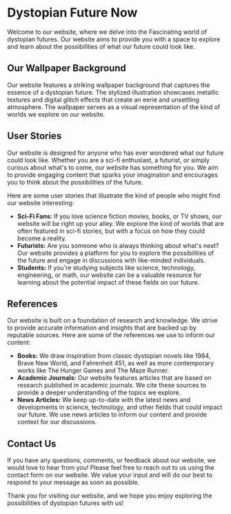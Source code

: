 <!--font:Barlow Condensed-->

# Dystopian Future Now

Welcome to our website, where we delve into the Fas<wbr>ci<wbr>na<wbr>ting world of dystopian futures. Our website aims to provide you with a space to explore and learn about the possibilities of what our future could look like.

## Our Wallpaper Background

Our website features a striking wallpaper background that captures the essence of a dystopian future. The stylized illustration showcases metallic textures and digital glitch effects that create an eerie and unsettling atmosphere. The wallpaper serves as a visual representation of the kind of worlds we explore on our website.

## User Stories

Our website is designed for anyone who has ever wondered what our future could look like. Whether you are a sci-fi enthusiast, a futurist, or simply curious about what's to come, our website has something for you. We aim to provide engaging content that sparks your imagination and encourages you to think about the possibilities of the future.

Here are some user stories that illustrate the kind of people who might find our website interesting:

-   **Sci-Fi Fans:** If you love science fiction movies, books, or TV shows, our website will be right up your alley. We explore the kind of worlds that are often featured in sci-fi stories, but with a focus on how they could become a reality.
-   **Futurists:** Are you someone who is always thinking about what's next? Our website provides a platform for you to explore the possibilities of the future and engage in discussions with like-minded individuals.
-   **Students:** If you're studying subjects like science, technology, engineering, or math, our website can be a valuable resource for learning about the potential impact of these fields on our future.

## References

Our website is built on a foundation of research and knowledge. We strive to provide accurate information and insights that are backed up by reputable sources. Here are some of the references we use to inform our content:

-   **Books:** We draw inspiration from classic dystopian novels like 1984, Brave New World, and Fahrenheit 451, as well as more contemporary works like The Hunger Games and The Maze Runner.
-   **Academic Journals:** Our website features articles that are based on research published in academic journals. We cite these sources to provide a deeper understanding of the topics we explore.
-   **News Articles:** We keep up-to-date with the latest news and developments in science, technology, and other fields that could impact our future. We use news articles to inform our content and provide context for our discussions.

## Contact Us

If you have any questions, comments, or feedback about our website, we would love to hear from you! Please feel free to reach out to us using the contact form on our website. We value your input and will do our best to respond to your message as soon as possible.

Thank you for visiting our website, and we hope you enjoy exploring the possibilities of dystopian futures with us!

<!--

Write me content for website with wallpaper which alt text is:

"A wallpaper featuring a stylized illustration of a dystopian future, with metallic textures and digital glitch effects."

The name/title of the page should not be 1:1 copy of the alt text but rather a real content of the website which is using this wallpaper.

- Use markdown format
- Start with heading
- Heading should be short and concise
- The content should look like a real website
- The website should not be about the wallpaper, wallpaper is just a related background
- Heading should be contain work "wallpaper" or "background"
- Include real sections like references, contact, user stories, etc. use things relevant to the page purpose.
- Feel free to use structure like headings, bullets, numbering, blockquotes, paragraphs, horizontal lines, etc.
- You can use formatting like bold or _italic_
- You can include UTF-8 emojis
- Links should be only #hash anchors (and you can refer to the document itself)
- Do not include images


---


# The Future is Now: Exploring the Possibilities of Dystopian Worlds

Welcome to our website, where we delve into the Fas<wbr>ci<wbr>na<wbr>ting world of dystopian futures. Our website aims to provide you with a space to explore and learn about the possibilities of what our future could look like.

## Our Wallpaper Background

Our website features a striking wallpaper background that captures the essence of a dystopian future. The stylized illustration showcases metallic textures and digital glitch effects that create an eerie and unsettling atmosphere. The wallpaper serves as a visual representation of the kind of worlds we explore on our website.

## User Stories

Our website is designed for anyone who has ever wondered what our future could look like. Whether you are a sci-fi enthusiast, a futurist, or simply curious about what's to come, our website has something for you. We aim to provide engaging content that sparks your imagination and encourages you to think about the possibilities of the future.

Here are some user stories that illustrate the kind of people who might find our website interesting:

- **Sci-Fi Fans:** If you love science fiction movies, books, or TV shows, our website will be right up your alley. We explore the kind of worlds that are often featured in sci-fi stories, but with a focus on how they could become a reality.
- **Futurists:** Are you someone who is always thinking about what's next? Our website provides a platform for you to explore the possibilities of the future and engage in discussions with like-minded individuals.
- **Students:** If you're studying subjects like science, technology, engineering, or math, our website can be a valuable resource for learning about the potential impact of these fields on our future.

## References

Our website is built on a foundation of research and knowledge. We strive to provide accurate information and insights that are backed up by reputable sources. Here are some of the references we use to inform our content:

- **Books:** We draw inspiration from classic dystopian novels like 1984, Brave New World, and Fahrenheit 451, as well as more contemporary works like The Hunger Games and The Maze Runner.
- **Academic Journals:** Our website features articles that are based on research published in academic journals. We cite these sources to provide a deeper understanding of the topics we explore.
- **News Articles:** We keep up-to-date with the latest news and developments in science, technology, and other fields that could impact our future. We use news articles to inform our content and provide context for our discussions.

## Contact Us

If you have any questions, comments, or feedback about our website, we would love to hear from you! Please feel free to reach out to us using the contact form on our website. We value your input and will do our best to respond to your message as soon as possible.

Thank you for visiting our website, and we hope you enjoy exploring the possibilities of dystopian futures with us!

-->

